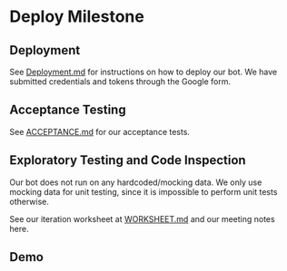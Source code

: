 # Deploy Milestone

## Deployment

See [Deployment.md](Deployment.md) for instructions on how to deploy our bot. We have submitted credentials and tokens through the Google form.

## Acceptance Testing

See [ACCEPTANCE.md](ACCEPTANCE.md) for our acceptance tests.

## Exploratory Testing and Code Inspection

Our bot does not run on any hardcoded/mocking data. We only use mocking data for unit testing, since it is impossible to perform unit tests otherwise.

See our iteration worksheet at [WORKSHEET.md](WORKSHEET.md) and our meeting notes here.

## Demo


